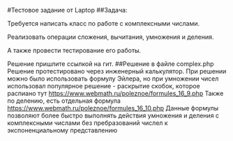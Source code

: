 #Тестовое задание от Laptop
##Задача:

Требуется написать класс по работе с комплексными числами.

Реализовать операции сложения, вычитания, умножения и деления.

А также провести тестирование его работы.

Решение пришлите ссылкой на гит.
##Решение в файле complex.php
Решение протестировано через инженерный калькулятор.
При решении можно было использовать формулу Эйлера, но при умножении чисел
использовал популярное решение - раскрытие скобок, которое распиано тут https://www.webmath.ru/poleznoe/formules_16_9.php
Также по делению, есть отдельная формула https://www.webmath.ru/poleznoe/formules_16_10.php
Данные формулы позволяют более быстро выполнять действия умножения и деления с комплексными числами
без пребразований числел к экспоненциальному представлению
